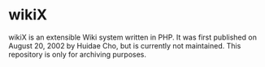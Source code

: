 # wikiX

wikiX is an extensible Wiki system written in PHP. It was first published on August 20, 2002 by Huidae Cho, but is currently not maintained. This repository is only for archiving purposes.
